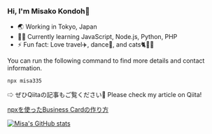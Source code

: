 ### Hi, I'm Misako Kondoh🧚

<!--
**misa335/misa335** is a ✨ _special_ ✨ repository because its `README.md` (this file) appears on your GitHub profile.

Here are some ideas to get you started:

- 🔭 I’m currently working on ...
- 🌱 I’m currently learning ...
- 👯 I’m looking to collaborate on ...
- 🤔 I’m looking for help with ...
- 💬 Ask me about ...
- 📫 How to reach me: ...
- 😄 Pronouns: ...
- ⚡ Fun fact: ...
-->

- 🌏 Working in Tokyo, Japan
- 👩‍💻 Currently learning JavaScript, Node.js, Python, PHP
- ⚡️ Fun fact: Love travel✈️, dance💃, and cats🐈🐾💗

You can run the following command to find more details and contact information.

`npx misa335`

⇨ ぜひQiitaの記事もご覧ください📄 Please check my article on Qiita!

[npxを使ったBusiness Cardの作り方](https://qiita.com/__misakd/items/1731194468fee98598ce)

[![Misa's GitHub stats](https://github-readme-stats.vercel.app/api?username=misa335&hide=stars&show_icons=true&theme=synthwave)](https://github.com/misa335/github-readme-stats)
